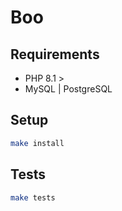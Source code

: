 # Boo

## Requirements

* PHP 8.1 >
* MySQL | PostgreSQL

## Setup

```bash
make install
```

## Tests

```bash
make tests
```